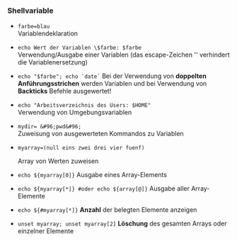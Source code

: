 ### Shellvariable

* `farbe=blau`  
  Variablendeklaration

* `echo Wert der Variablen \$farbe: $farbe`  
  Verwendung/Ausgabe einer Variablen \(das escape-Zeichen '\' verhindert die Variablenersetzung\)

* <code>echo "$farbe"; echo &#96;date&#96;</code> 
  Bei der Verwendung von **doppelten Anführungsstrichen** werden Variablen und bei Verwendung von **Backticks** Befehle ausgewertet!

* `echo "Arbeitsverzeichnis des Users: $HOME"`  
  Verwendung von Umgebungsvariablen

* `mydir= &#96;pwd&#96;`  
  Zuweisung von ausgewerteten Kommandos zu Variablen
  
* <code>myarray=(null eins zwei drei vier fuenf)</code>

  Array von Werten zuweisen

* `echo ${myarray[0]}` 
  Ausgabe eines Array-Elements

* `echo ${myarray[*]} #oder echo ${array[@]}` 
  Ausgabe aller Array-Elemente

* `echo ${#myarray[*]}` 
  **Anzahl** der belegten Elemente anzeigen
  
* `unset myarray; unset myarray[2]` 
  **Löschung** des gesamten Arrays oder einzelner Elemente






